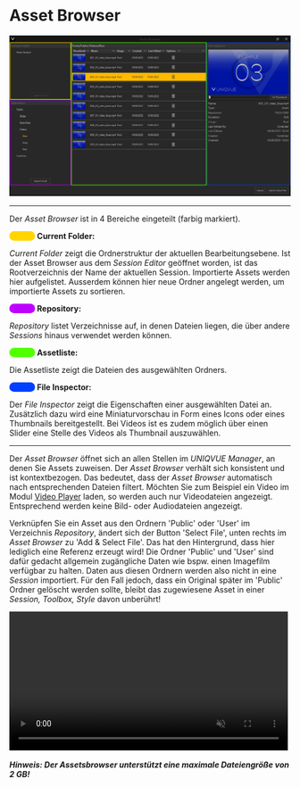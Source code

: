 # Asset Browser

![Assetbrowser](img/Manager/AssetBrowser-Highlighted.PNG)

***

Der *Asset Browser* ist in 4 Bereiche eingeteilt (farbig markiert).


<span style="color: #FFD500; background: #FFD500; border-radius: 100px">&#9711</span> **Current Folder:**

*Current Folder* zeigt die Ordnerstruktur der aktuellen Bearbeitungsebene. Ist der Asset Browser aus dem *Session Editor* geöffnet worden, ist das Rootverzeichnis der Name der aktuellen Session. Importierte Assets werden hier aufgelistet. Ausserdem können hier neue Ordner angelegt werden, um importierte Assets zu sortieren. 


<span style="color: #BF00FF; background: #BF00FF; border-radius: 100px">&#9711</span> **Repository:**

*Repository* listet Verzeichnisse auf, in denen Dateien liegen, die über andere *Sessions* hinaus verwendet werden können.


<span style="color: #53FF00; background: #53FF00; border-radius: 100px">&#9711</span> **Assetliste:**

Die Assetliste zeigt die Dateien des ausgewählten Ordners. 

<span style="color: #0040FF; background: #0040FF; border-radius: 100px">&#9711</span> **File Inspector:**

Der *File Inspector* zeigt die Eigenschaften einer ausgewählten Datei an. Zusätzlich dazu wird eine Miniaturvorschau in Form eines Icons oder eines Thumbnails bereitgestellt. Bei Videos ist es zudem möglich über einen Slider eine Stelle des Videos als Thumbnail auszuwählen.

***
Der *Asset Browser* öffnet sich an allen Stellen im *UNIQVUE Manager*, an denen Sie Assets zuweisen. Der *Asset Browser* verhält sich konsistent und ist kontextbezogen. Das bedeutet, dass der *Asset Browser* automatisch nach entsprechenden Dateien filtert. Möchten Sie zum Beispiel ein Video im Modul [Video Player](017_videoplayer.md) laden, so werden auch nur Videodateien angezeigt. Entsprechend werden keine Bild- oder Audiodateien angezeigt. 

Verknüpfen Sie ein Asset aus den Ordnern 'Public' oder 'User' im Verzeichnis *Repository*, ändert sich der Button 'Select File', unten rechts im *Asset Browser* zu 'Add & Select File'. Das hat den Hintergrund, dass hier lediglich eine Referenz erzeugt wird! Die Ordner 'Public' und 'User' sind dafür gedacht allgemein zugängliche Daten wie bspw. einen Imagefilm verfügbar zu halten. Daten aus diesen Ordnern werden also nicht in eine *Session* importiert. Für den Fall jedoch, dass ein Original später im 'Public' Ordner gelöscht werden sollte, bleibt das zugewiesene Asset in einer *Session, Toolbox, Style* davon unberührt!

<video align="left" width="99%" height="" autoplay loop muted markdown="1">
<source src="img/Manager/Gifs/AddSelectFile.webm" type="video/webm" markdown="1">
</video>


***Hinweis: Der Assetsbrowser unterstützt eine maximale Dateiengröße von 2 GB!***